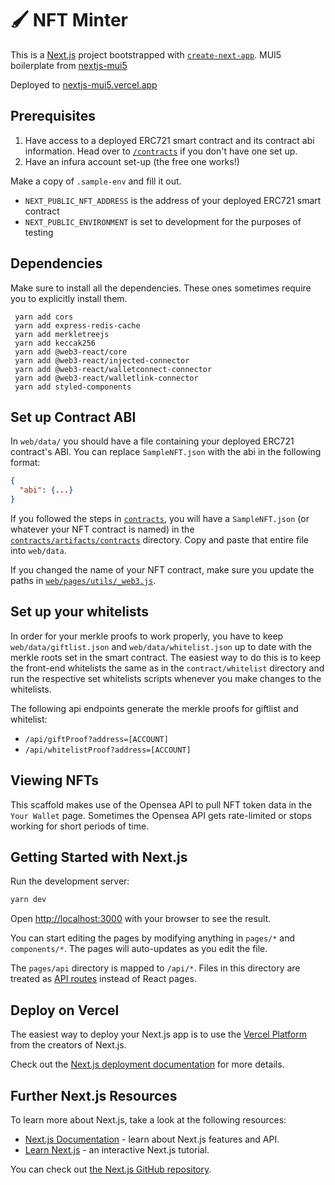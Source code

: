 # 🖌️ NFT Minter
This is a [Next.js](https://nextjs.org/) project bootstrapped with [`create-next-app`](https://github.com/vercel/next.js/tree/canary/packages/create-next-app). MUI5 boilerplate from [nextjs-mui5](https://github.com/straightupjac/nextjs-mui5)

Deployed to [nextjs-mui5.vercel.app](https://nextjs-mui5.vercel.app/)

## Prerequisites
1. Have access to a deployed ERC721 smart contract and its contract abi information. Head over to [`/contracts`](/contracts) if you don't have one set up.
2. Have an infura account set-up (the free one works!)

Make a copy of `.sample-env` and fill it out.
- `NEXT_PUBLIC_NFT_ADDRESS` is the address of your deployed ERC721 smart contract
- `NEXT_PUBLIC_ENVIRONMENT` is set to development for the purposes of testing
## Dependencies
Make sure to install all the dependencies. These ones sometimes require you to explicitly install them.
```
 yarn add cors
 yarn add express-redis-cache
 yarn add merkletreejs
 yarn add keccak256
 yarn add @web3-react/core
 yarn add @web3-react/injected-connector
 yarn add @web3-react/walletconnect-connector
 yarn add @web3-react/walletlink-connector
 yarn add styled-components
```

## Set up Contract ABI
In `web/data/` you should have a file containing your deployed ERC721 contract's ABI. You can replace `SampleNFT.json` with the abi in the following format:
```json
{
  "abi": {...}
}
```
If you followed the steps in [`contracts`](/contracts), you will have a `SampleNFT.json` (or whatever your NFT contract is named) in the [`contracts/artifacts/contracts`](/contracts/artifacts/contracts) directory. Copy and paste that entire file into `web/data`.

If you changed the name of your NFT contract, make sure you update the paths in [`web/pages/utils/_web3.js`](/web/pages/utils/_web3.js).

## Set up your whitelists
In order for your merkle proofs to work properly, you have to keep `web/data/giftlist.json` and `web/data/whitelist.json` up to date with the merkle roots set in the smart contract. The easiest way to do this is to keep the front-end whitelists the same as in the `contract/whitelist` directory and run the respective set whitelists scripts whenever you make changes to the whitelists.

The following api endpoints generate the merkle proofs for giftlist and whitelist:
- `/api/giftProof?address=[ACCOUNT]`
- `/api/whitelistProof?address=[ACCOUNT]`

## Viewing NFTs
This scaffold makes use of the Opensea API to pull NFT token data in the `Your Wallet` page. Sometimes the Opensea API gets rate-limited or stops working for short periods of time.

## Getting Started with Next.js
Run the development server:

```bash
yarn dev
```

Open [http://localhost:3000](http://localhost:3000) with your browser to see the result.

You can start editing the pages by modifying anything in `pages/*` and `components/*`. The pages will auto-updates as you edit the file.

The `pages/api` directory is mapped to `/api/*`. Files in this directory are treated as [API routes](https://nextjs.org/docs/api-routes/introduction) instead of React pages.

## Deploy on Vercel

The easiest way to deploy your Next.js app is to use the [Vercel Platform](https://vercel.com/new?utm_medium=default-template&filter=next.js&utm_source=create-next-app&utm_campaign=create-next-app-readme) from the creators of Next.js.

Check out the [Next.js deployment documentation](https://nextjs.org/docs/deployment) for more details.

## Further Next.js Resources

To learn more about Next.js, take a look at the following resources:

- [Next.js Documentation](https://nextjs.org/docs) - learn about Next.js features and API.
- [Learn Next.js](https://nextjs.org/learn) - an interactive Next.js tutorial.

You can check out [the Next.js GitHub repository](https://github.com/vercel/next.js/).